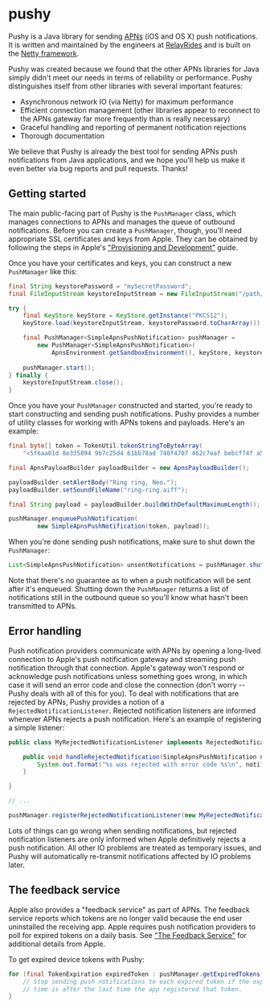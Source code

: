 # pushy

Pushy is a Java library for sending [APNs](http://developer.apple.com/library/mac/documentation/NetworkingInternet/Conceptual/RemoteNotificationsPG/Introduction.html) (iOS and OS X) push notifications. It is written and maintained by the engineers at [RelayRides](https://relayrides.com/) and is built on the [Netty framework](http://netty.io/).

Pushy was created because we found that the other APNs libraries for Java simply didn't meet our needs in terms of reliability or performance. Pushy distinguishes itself from other libraries with several important features:

- Asynchronous network IO (via Netty) for maximum performance
- Efficient connection management (other libraries appear to reconnect to the APNs gateway far more frequently than is really necessary)
- Graceful handling and reporting of permanent notification rejections
- Thorough documentation

We believe that Pushy is already the best tool for sending APNs push notifications from Java applications, and we hope you'll help us make it even better via bug reports and pull requests. Thanks!

## Getting started

The main public-facing part of Pushy is the `PushManager` class, which manages connections to APNs and manages the queue of outbound notifications. Before you can create a `PushManager`, though, you'll need appropriate SSL certificates and keys from Apple. They can be obtained by following the steps in Apple's ["Provisioning and Development"](http://developer.apple.com/library/mac/documentation/NetworkingInternet/Conceptual/RemoteNotificationsPG/Chapters/ProvisioningDevelopment.html#//apple_ref/doc/uid/TP40008194-CH104-SW1) guide.

Once you have your certificates and keys, you can construct a new `PushManager` like this:

```java
final String keystorePassword = "mySecretPassword";
final FileInputStream keystoreInputStream = new FileInputStream("/path/to/certificate.p12");

try {
    final KeyStore keyStore = KeyStore.getInstance("PKCS12");
    keyStore.load(keystoreInputStream, keystorePassword.toCharArray());

    final PushManager<SimpleApnsPushNotification> pushManager =
        new PushManager<SimpleApnsPushNotification>(
            ApnsEnvironment.getSandboxEnvironment(), keyStore, keystorePassword);
    
    pushManager.start();
} finally {
    keystoreInputStream.close();
}
```

Once you have your `PushManager` constructed and started, you're ready to start constructing and sending push notifications. Pushy provides a number of utility classes for working with APNs tokens and payloads. Here's an example:

```java
final byte[] token = TokenUtil.tokenStringToByteArray(
    "<5f6aa01d 8e335894 9b7c25d4 61bb78ad 740f4707 462c7eaf bebcf74f a5ddb387>");

final ApnsPayloadBuilder payloadBuilder = new ApnsPayloadBuilder();

payloadBuilder.setAlertBody("Ring ring, Neo.");
payloadBuilder.setSoundFileName("ring-ring.aiff");

final String payload = payloadBuilder.buildWithDefaultMaximumLength();

pushManager.enqueuePushNotification(
		new SimpleApnsPushNotification(token, payload));
```

When you're done sending push notifications, make sure to shut down the `PushManager`:

```java
List<SimpleApnsPushNotification> unsentNotifications = pushManager.shutdown();
```

Note that there's no guarantee as to when a push notification will be sent after it's enqueued. Shutting down the `PushManager` returns a list of notifications still in the outbound queue so you'll know what hasn't been transmitted to APNs.

## Error handling

Push notification providers communicate with APNs by opening a long-lived connection to Apple's push notification gateway and streaming push notification through that connection. Apple's gateway won't respond or acknowledge push notifications unless something goes wrong, in which case it will send an error code and close the connection (don't worry -- Pushy deals with all of this for you). To deal with notifications that are rejected by APNs, Pushy provides a notion of a `RejectedNotificationListener`. Rejected notification listeners are informed whenever APNs rejects a push notification. Here's an example of registering a simple listener:

```java
public class MyRejectedNotificationListener implements RejectedNotificationListener<SimpleApnsPushNotification> {

    public void handleRejectedNotification(SimpleApnsPushNotification notification, RejectedNotificationException cause) {
        System.out.format("%s was rejected with error code %s\n", notification, cause.getReason());
    }

}

// ...

pushManager.registerRejectedNotificationListener(new MyRejectedNotificationListener());
```

Lots of things can go wrong when sending notifications, but rejected notification listeners are only informed when Apple definitively rejects a push notification. All other IO problems are treated as temporary issues, and Pushy will automatically re-transmit notifications affected by IO problems later.

## The feedback service

Apple also provides a "feedback service" as part of APNs. The feedback service reports which tokens are no longer valid because the end user uninstalled the receiving app. Apple requires push notification providers to poll for expired tokens on a daily basis. See ["The Feedback Service"](http://developer.apple.com/library/mac/documentation/NetworkingInternet/Conceptual/RemoteNotificationsPG/Chapters/CommunicatingWIthAPS.html#//apple_ref/doc/uid/TP40008194-CH101-SW3) for additional details from Apple.

To get expired device tokens with Pushy:

```java
for (final TokenExpiration expiredToken : pushManager.getExpiredTokens()) {
    // Stop sending push notifications to each expired token if the expiration
    // time is after the last time the app registered that token.
}
```